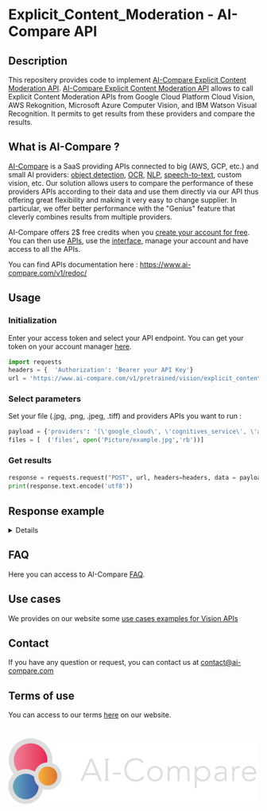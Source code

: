# Explicit_Content_Moderation - AI-Compare API
## Description
This repositery provides code to implement [AI-Compare Explicit Content Moderation API](https://www.ai-compare.com/vision_apis/explicit_content_detection). [AI-Compare Explicit Content Moderation API](https://www.ai-compare.com/vision_apis/explicit_content_detection) allows to call Explicit Content Moderation APIs from Google Cloud Platform Cloud Vision, AWS Rekognition, Microsoft Azure Computer Vision, and IBM Watson Visual Recognition. It permits to get results from these providers and compare the results.

## What is AI-Compare ?
[AI-Compare](https://www.ai-compare.com/) is a SaaS providing APIs connected to big (AWS, GCP, etc.) and small AI providers: [object detection](https://www.ai-compare.com/vision_apis/object_detection), [OCR](https://www.ai-compare.com/vision_apis/ocr), [NLP](https://www.ai-compare.com/text_apis/sentiment_analysis/), [speech-to-text](https://www.ai-compare.com/audio_apis/speech_recognition), custom vision, etc. Our solution allows users to compare the performance of these providers APIs according to their data and use them directly via our API thus offering great flexibility and making it very easy to change supplier. In particular, we offer better performance with the "Genius" feature that cleverly combines results from multiple providers.

AI-Compare offers 2$ free credits when you [create your account for free](https://www.ai-compare.com/accounts/login/?next=/my_apis). You can then use [APIs](https://www.ai-compare.com/v1/redoc/), use the [interface](https://www.ai-compare.com/my_apis), manage your account and have access to all the APIs.

You can find APIs documentation here : https://www.ai-compare.com/v1/redoc/

## Usage
### Initialization
Enter your access token and select your API endpoint. You can get your token on your account manager [here](https://www.ai-compare.com/accounts/login/?next=/my_apis/my_account).
```python
import requests
headers = {  'Authorization': 'Bearer your API Key'}
url = 'https://www.ai-compare.com/v1/pretrained/vision/explicit_content_detection'
```
### Select parameters 
Set your file (.jpg, .png, .jpeg, .tiff) and providers APIs you want to run :
```python
payload = {'providers': '[\'google_cloud\', \'cognitives_service\', \'aws\', \'ibm\']'}
files = [  ('files', open('Picture/example.jpg','rb'))]
```
### Get results
```python
response = requests.request("POST", url, headers=headers, data = payload, files = files)
print(response.text.encode('utf8'))
```

## Response example
<details>
</summary>

```json
[
  {
    "solution_name": "Google Cloud",
    "execution_time": "1.372380",
    "result": {
      "image_path": "media/data/files/94025962_235348981071578_8173325693455695872_n_BZ2ZYv4.jpg",
      "labels": [
        "Adult",
        "Spoof",
        "Medical",
        "Gore",
        "Racy"
      ],
      "likelihood": [
        1,
        1,
        2,
        1,
        2
      ]
    },
    "api_response": {
      "adult": "VERY_UNLIKELY",
      "spoof": "VERY_UNLIKELY",
      "medical": "UNLIKELY",
      "violence": "VERY_UNLIKELY",
      "racy": "UNLIKELY"
    },
    "status": "Success"
  },
  {
    "solution_name": "Microsoft Azure",
    "execution_time": "1.615618",
    "result": {
      "image_path": "media/data/files/94025962_235348981071578_8173325693455695872_n_BZ2ZYv4.jpg",
      "labels": [
        "Gore",
        "Adult",
        "Racy"
      ],
      "likelihood": [
        1,
        1,
        1
      ]
    },
    "api_response": {
      "adult": {
        "isAdultContent": false,
        "isRacyContent": false,
        "isGoryContent": false,
        "adultScore": 0.00341306091286242,
        "racyScore": 0.004433806985616684,
        "goreScore": 0.08777628093957901
      },
      "requestId": "6b8a21fe-c7e0-47e7-8c5e-f605d0da9b72",
      "metadata": {
        "width": 900,
        "height": 1900,
        "format": "Jpeg"
      }
    },
    "status": "Success"
  },
  {
    "solution_name": "Amazon Web Services",
    "execution_time": "2.842318",
    "result": {
      "image_path": "media/data/files/94025962_235348981071578_8173325693455695872_n_BZ2ZYv4.jpg",
      "labels": [],
      "likelihood": []
    },
    "api_response": [],
    "status": "Success"
  },
  {
    "solution_name": "Genius",
    "nb_Provider": 3,
    "status": "Success",
    "result": {
      "labels": [
        "Adult",
        "Spoof",
        "Medical",
        "Gore",
        "Racy"
      ],
      "likelihood": [
        1,
        1,
        2,
        1,
        2
      ]
    }
  }
]
```

</details>

## FAQ
Here you can access to AI-Compare [FAQ](https://www.ai-compare.com/faq/).

## Use cases
We provides on our website some [use cases examples for Vision APIs](https://www.ai-compare.com/use_cases_vision/)

## Contact
If you have any question or request, you can contact us at contact@ai-compare.com

## Terms of use
You can access to our terms [here](https://www.ai-compare.com/terms/) on our website.

#
![Screenshot](Ai-compare_new.png)
